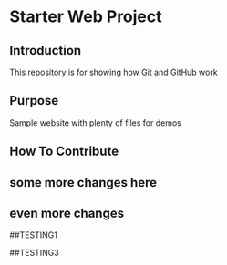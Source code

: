 # Starter Web Project

## Introduction

This repository is for showing how Git and GitHub work

## Purpose

Sample website with plenty of files for demos

## How To Contribute

## some more changes here

## even more changes

##TESTING1

##TESTING3